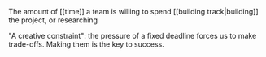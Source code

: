 The amount of [[time]] a team is willing to spend [[building track|building]] the project, or researching

"A creative constraint": the pressure of a fixed deadline forces us to make trade-offs. Making them is the key to success.